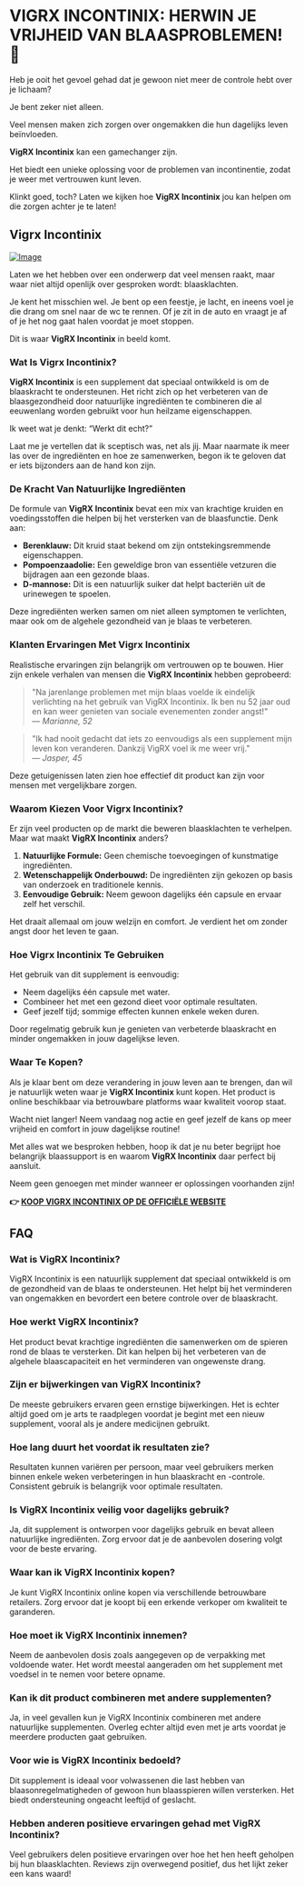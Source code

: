 # VIGRX INCONTINIX: HERWIN JE VRIJHEID VAN BLAASPROBLEMEN! 🚀

Heb je ooit het gevoel gehad dat je gewoon niet meer de controle hebt over je lichaam? 

Je bent zeker niet alleen. 

Veel mensen maken zich zorgen over ongemakken die hun dagelijks leven beïnvloeden. 

**VigRX Incontinix** kan een gamechanger zijn. 

Het biedt een unieke oplossing voor de problemen van incontinentie, zodat je weer met vertrouwen kunt leven. 

Klinkt goed, toch? Laten we kijken hoe **VigRX Incontinix** jou kan helpen om die zorgen achter je te laten!

## Vigrx Incontinix

[![Image](https://www2.sellhealth.com/563/vigrx_incontinix_5_1.jpg)](https://gchaffi.com/BuRKCItK)

Laten we het hebben over een onderwerp dat veel mensen raakt, maar waar niet altijd openlijk over gesproken wordt: blaasklachten. 

Je kent het misschien wel. Je bent op een feestje, je lacht, en ineens voel je die drang om snel naar de wc te rennen. Of je zit in de auto en vraagt je af of je het nog gaat halen voordat je moet stoppen.

Dit is waar **VigRX Incontinix** in beeld komt.

### Wat Is Vigrx Incontinix?

**VigRX Incontinix** is een supplement dat speciaal ontwikkeld is om de blaaskracht te ondersteunen. Het richt zich op het verbeteren van de blaasgezondheid door natuurlijke ingrediënten te combineren die al eeuwenlang worden gebruikt voor hun heilzame eigenschappen.

Ik weet wat je denkt: “Werkt dit echt?” 

Laat me je vertellen dat ik sceptisch was, net als jij. Maar naarmate ik meer las over de ingrediënten en hoe ze samenwerken, begon ik te geloven dat er iets bijzonders aan de hand kon zijn.

### De Kracht Van Natuurlijke Ingrediënten

De formule van **VigRX Incontinix** bevat een mix van krachtige kruiden en voedingsstoffen die helpen bij het versterken van de blaasfunctie. Denk aan:

- **Berenklauw:** Dit kruid staat bekend om zijn ontstekingsremmende eigenschappen.
- **Pompoenzaadolie:** Een geweldige bron van essentiële vetzuren die bijdragen aan een gezonde blaas.
- **D-mannose:** Dit is een natuurlijk suiker dat helpt bacteriën uit de urinewegen te spoelen.

Deze ingrediënten werken samen om niet alleen symptomen te verlichten, maar ook om de algehele gezondheid van je blaas te verbeteren.

### Klanten Ervaringen Met Vigrx Incontinix

Realistische ervaringen zijn belangrijk om vertrouwen op te bouwen. Hier zijn enkele verhalen van mensen die **VigRX Incontinix** hebben geprobeerd:

> "Na jarenlange problemen met mijn blaas voelde ik eindelijk verlichting na het gebruik van VigRX Incontinix. Ik ben nu 52 jaar oud en kan weer genieten van sociale evenementen zonder angst!"  
> — *Marianne, 52*

> "Ik had nooit gedacht dat iets zo eenvoudigs als een supplement mijn leven kon veranderen. Dankzij VigRX voel ik me weer vrij."  
> — *Jasper, 45*

Deze getuigenissen laten zien hoe effectief dit product kan zijn voor mensen met vergelijkbare zorgen.

### Waarom Kiezen Voor Vigrx Incontinix?

Er zijn veel producten op de markt die beweren blaasklachten te verhelpen. Maar wat maakt **VigRX Incontinix** anders?

1. **Natuurlijke Formule:** Geen chemische toevoegingen of kunstmatige ingrediënten.
2. **Wetenschappelijk Onderbouwd:** De ingrediënten zijn gekozen op basis van onderzoek en traditionele kennis.
3. **Eenvoudige Gebruik:** Neem gewoon dagelijks één capsule en ervaar zelf het verschil.

Het draait allemaal om jouw welzijn en comfort. Je verdient het om zonder angst door het leven te gaan.

### Hoe Vigrx Incontinix Te Gebruiken

Het gebruik van dit supplement is eenvoudig:

- Neem dagelijks één capsule met water.
- Combineer het met een gezond dieet voor optimale resultaten.
- Geef jezelf tijd; sommige effecten kunnen enkele weken duren.

Door regelmatig gebruik kun je genieten van verbeterde blaaskracht en minder ongemakken in jouw dagelijkse leven.

### Waar Te Kopen?

Als je klaar bent om deze verandering in jouw leven aan te brengen, dan wil je natuurlijk weten waar je **VigRX Incontinix** kunt kopen. Het product is online beschikbaar via betrouwbare platforms waar kwaliteit voorop staat.

Wacht niet langer! Neem vandaag nog actie en geef jezelf de kans op meer vrijheid en comfort in jouw dagelijkse routine!

Met alles wat we besproken hebben, hoop ik dat je nu beter begrijpt hoe belangrijk blaassupport is en waarom **VigRX Incontinix** daar perfect bij aansluit. 

Neem geen genoegen met minder wanneer er oplossingen voorhanden zijn!



**👉 [KOOP VIGRX INCONTINIX OP DE OFFICIËLE WEBSITE](https://gchaffi.com/BuRKCItK)**

## FAQ

### Wat is VigRX Incontinix?
VigRX Incontinix is een natuurlijk supplement dat speciaal ontwikkeld is om de gezondheid van de blaas te ondersteunen. Het helpt bij het verminderen van ongemakken en bevordert een betere controle over de blaaskracht.

### Hoe werkt VigRX Incontinix?
Het product bevat krachtige ingrediënten die samenwerken om de spieren rond de blaas te versterken. Dit kan helpen bij het verbeteren van de algehele blaascapaciteit en het verminderen van ongewenste drang.

### Zijn er bijwerkingen van VigRX Incontinix?
De meeste gebruikers ervaren geen ernstige bijwerkingen. Het is echter altijd goed om je arts te raadplegen voordat je begint met een nieuw supplement, vooral als je andere medicijnen gebruikt.

### Hoe lang duurt het voordat ik resultaten zie?
Resultaten kunnen variëren per persoon, maar veel gebruikers merken binnen enkele weken verbeteringen in hun blaaskracht en -controle. Consistent gebruik is belangrijk voor optimale resultaten.

### Is VigRX Incontinix veilig voor dagelijks gebruik?
Ja, dit supplement is ontworpen voor dagelijks gebruik en bevat alleen natuurlijke ingrediënten. Zorg ervoor dat je de aanbevolen dosering volgt voor de beste ervaring.

### Waar kan ik VigRX Incontinix kopen?
Je kunt VigRX Incontinix online kopen via verschillende betrouwbare retailers. Zorg ervoor dat je koopt bij een erkende verkoper om kwaliteit te garanderen.

### Hoe moet ik VigRX Incontinix innemen?
Neem de aanbevolen dosis zoals aangegeven op de verpakking met voldoende water. Het wordt meestal aangeraden om het supplement met voedsel in te nemen voor betere opname.

### Kan ik dit product combineren met andere supplementen?
Ja, in veel gevallen kun je VigRX Incontinix combineren met andere natuurlijke supplementen. Overleg echter altijd even met je arts voordat je meerdere producten gaat gebruiken.

### Voor wie is VigRX Incontinix bedoeld?
Dit supplement is ideaal voor volwassenen die last hebben van blaasonregelmatigheden of gewoon hun blaasspieren willen versterken. Het biedt ondersteuning ongeacht leeftijd of geslacht.

### Hebben anderen positieve ervaringen gehad met VigRX Incontinix?
Veel gebruikers delen positieve ervaringen over hoe het hen heeft geholpen bij hun blaasklachten. Reviews zijn overwegend positief, dus het lijkt zeker een kans waard!